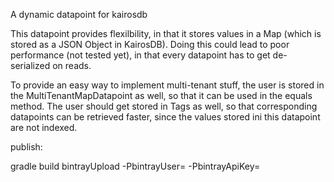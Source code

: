 A dynamic datapoint for kairosdb

This datapoint provides flexilbility, in that it stores values in a Map (which is stored as a JSON Object in KairosDB).  Doing this could lead to poor performance (not tested yet), in that every datapoint has to get de-serialized on reads. 

To provide an easy way to implement multi-tenant stuff, the user is stored in the MultiTenantMapDatapoint as well, so that it can be used in the equals method. The user should get stored in Tags as well, so that corresponding datapoints can be retrieved faster, since the values stored ini this datapoint are not indexed.

publish:

gradle build bintrayUpload -PbintrayUser=<USER> -PbintrayApiKey=<API-KEY>

